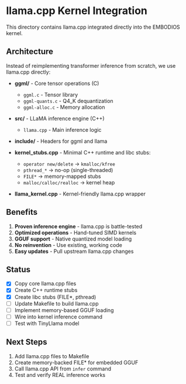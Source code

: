 # llama.cpp Kernel Integration

This directory contains llama.cpp integrated directly into the EMBODIOS kernel.

## Architecture

Instead of reimplementing transformer inference from scratch, we use llama.cpp directly:

- **ggml/** - Core tensor operations (C)
  - `ggml.c` - Tensor library
  - `ggml-quants.c` - Q4_K dequantization
  - `ggml-alloc.c` - Memory allocation

- **src/** - LLaMA inference engine (C++)
  - `llama.cpp` - Main inference logic

- **include/** - Headers for ggml and llama

- **kernel_stubs.cpp** - Minimal C++ runtime and libc stubs:
  - `operator new/delete` → `kmalloc/kfree`
  - `pthread_*` → no-op (single-threaded)
  - `FILE*` → memory-mapped stubs
  - `malloc/calloc/realloc` → kernel heap

- **llama_kernel.cpp** - Kernel-friendly llama.cpp wrapper

## Benefits

1. **Proven inference engine** - llama.cpp is battle-tested
2. **Optimized operations** - Hand-tuned SIMD kernels
3. **GGUF support** - Native quantized model loading
4. **No reinvention** - Use existing, working code
5. **Easy updates** - Pull upstream llama.cpp changes

## Status

- [x] Copy core llama.cpp files
- [x] Create C++ runtime stubs
- [x] Create libc stubs (FILE*, pthread)
- [ ] Update Makefile to build llama.cpp
- [ ] Implement memory-based GGUF loading
- [ ] Wire into kernel inference command
- [ ] Test with TinyLlama model

## Next Steps

1. Add llama.cpp files to Makefile
2. Create memory-backed FILE* for embedded GGUF
3. Call llama.cpp API from `infer` command
4. Test and verify REAL inference works
